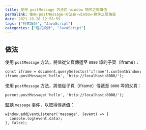 ```yaml
---
title: 使用 postMessage 方法在 window 物件之間傳值
permalink: 使用-postMessage-方法在-window-物件之間傳值
date: 2021-10-20 12:58:59
tags: ["程式設計", "JavaScript"]
categories: ["程式設計", "JavaScript"]
---
```


## 做法

使用 `postMessage` 方法，將值從父頁傳遞至 `8080` 埠的子頁（iframe）：

```JS
const iframe = document.querySelector('iframe').contentWindow;
iframe.postMessage('hello', 'http://localhost:8080/');
```

使用 `postMessage` 方法，將值從子頁（iframe）傳遞至 `8000` 埠的父頁：

```JS
parent.postMessage('hello', 'http://localhost:8000/');
```

監聽 `message` 事件，以取得傳遞值：

```JS
window.addEventListener('message', (event) => {
  console.log(event.data);
}, false);
```
